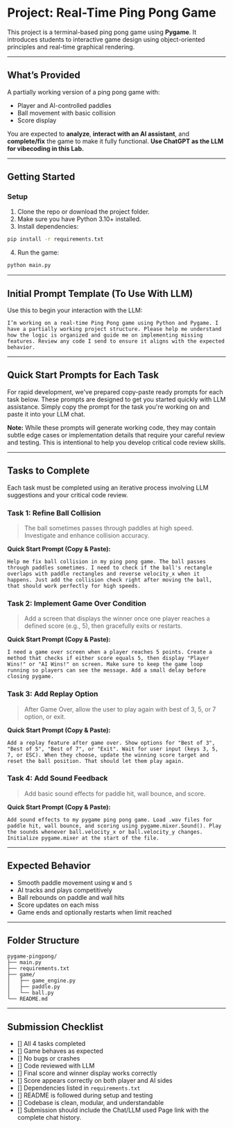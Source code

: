 # Project: Real-Time Ping Pong Game

This project is a terminal-based ping pong game using **Pygame**. It introduces students to interactive game design using object-oriented principles and real-time graphical rendering.

---

## What’s Provided

A partially working version of a ping pong game with:

- Player and AI-controlled paddles
- Ball movement with basic collision
- Score display

You are expected to **analyze**, **interact with an AI assistant**, and **complete/fix** the game to make it fully functional. 
**Use ChatGPT as the LLM for vibecoding in this Lab.**

---

## Getting Started

### Setup

1. Clone the repo or download the project folder.
2. Make sure you have Python 3.10+ installed.
3. Install dependencies:

```bash
pip install -r requirements.txt
```

4. Run the game:

```bash
python main.py
```

---

## Initial Prompt Template (To Use With LLM)

Use this to begin your interaction with the LLM:

```
I’m working on a real-time Ping Pong game using Python and Pygame. I have a partially working project structure. Please help me understand how the logic is organized and guide me on implementing missing features. Review any code I send to ensure it aligns with the expected behavior.
```

---

## Quick Start Prompts for Each Task

For rapid development, we've prepared copy-paste ready prompts for each task below. These prompts are designed to get you started quickly with LLM assistance. Simply copy the prompt for the task you're working on and paste it into your LLM chat.

**Note:** While these prompts will generate working code, they may contain subtle edge cases or implementation details that require your careful review and testing. This is intentional to help you develop critical code review skills.

---

## Tasks to Complete

Each task must be completed using an iterative process involving LLM suggestions and your critical code review.

### Task 1: Refine Ball Collision

> The ball sometimes passes through paddles at high speed. Investigate and enhance collision accuracy.

**Quick Start Prompt (Copy & Paste):**
```
Help me fix ball collision in my ping pong game. The ball passes through paddles sometimes. I need to check if the ball's rectangle overlaps with paddle rectangles and reverse velocity_x when it happens. Just add the collision check right after moving the ball, that should work perfectly for high speeds.
```

### Task 2: Implement Game Over Condition

> Add a screen that displays the winner once one player reaches a defined score (e.g., 5), then gracefully exits or restarts.

**Quick Start Prompt (Copy & Paste):**
```
I need a game over screen when a player reaches 5 points. Create a method that checks if either score equals 5, then display "Player Wins!" or "AI Wins!" on screen. Make sure to keep the game loop running so players can see the message. Add a small delay before closing pygame.
```

### Task 3: Add Replay Option

> After Game Over, allow the user to play again with best of 3, 5, or 7 option, or exit.

**Quick Start Prompt (Copy & Paste):**
```
Add a replay feature after game over. Show options for "Best of 3", "Best of 5", "Best of 7", or "Exit". Wait for user input (keys 3, 5, 7, or ESC). When they choose, update the winning score target and reset the ball position. That should let them play again.
```

### Task 4: Add Sound Feedback

> Add basic sound effects for paddle hit, wall bounce, and score.

**Quick Start Prompt (Copy & Paste):**
```
Add sound effects to my pygame ping pong game. Load .wav files for paddle hit, wall bounce, and scoring using pygame.mixer.Sound(). Play the sounds whenever ball.velocity_x or ball.velocity_y changes. Initialize pygame.mixer at the start of the file.
```

---

## Expected Behavior

- Smooth paddle movement using `W` and `S`
- AI tracks and plays competitively
- Ball rebounds on paddle and wall hits
- Score updates on each miss
- Game ends and optionally restarts when limit reached

---

## Folder Structure

```
pygame-pingpong/
├── main.py
├── requirements.txt
├── game/
│   ├── game_engine.py
│   ├── paddle.py
│   └── ball.py
└── README.md
```

---

## Submission Checklist

- [] All 4 tasks completed
- [] Game behaves as expected
- [] No bugs or crashes
- [] Code reviewed with LLM
- [] Final score and winner display works correctly
- [] Score appears correctly on both player and AI sides
- [] Dependencies listed in `requirements.txt`
- [] README is followed during setup and testing
- [] Codebase is clean, modular, and understandable
- [] Submission should include the Chat/LLM used Page link with the complete chat history.
